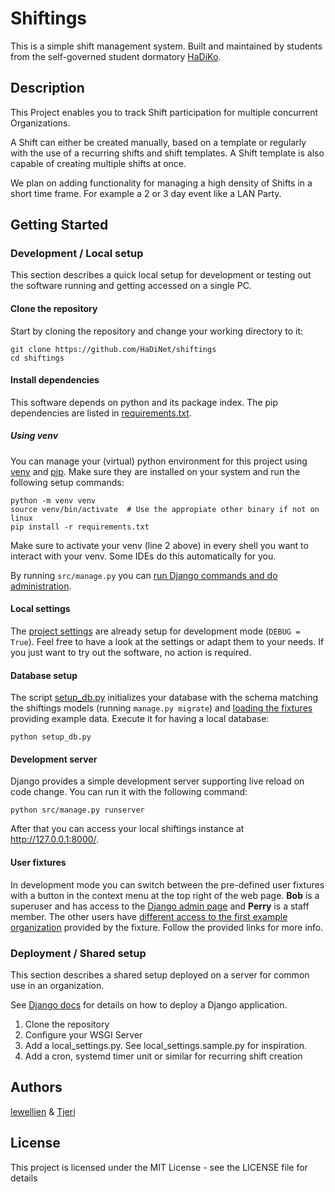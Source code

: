 # Shiftings

This is a simple shift management system. Built and maintained by students from the self-governed student dormatory [HaDiKo](https://www.hadiko.de/).

## Description

This Project enables you to track Shift participation for multiple concurrent Organizations.

A Shift can either be created manually, based on a template or regularly with the use of a recurring shifts and shift templates.
A Shift template is also capable of creating multiple shifts at once.

We plan on adding functionality for managing a high density of Shifts in a short time frame. For example a 2 or 3 day event like a LAN Party.

## Getting Started

### Development / Local setup

This section describes a quick local setup for development or testing out the software running and getting accessed on a single PC.

#### Clone the repository

Start by cloning the repository and change your working directory to it:

```shell
git clone https://github.com/HaDiNet/shiftings
cd shiftings
```

#### Install dependencies

This software depends on python and its package index. The pip dependencies are listed in [requirements.txt](requirements.txt).

##### Using venv

You can manage your (virtual) python environment for this project using [venv](https://repology.org/project/python%3Avirtualenv/packages) and [pip](https://repology.org/project/python%3Apip/packages).
Make sure they are installed on your system and run the following setup commands:

```shell
python -m venv venv
source venv/bin/activate  # Use the appropiate other binary if not on linux
pip install -r requirements.txt
```

Make sure to activate your venv (line 2 above) in every shell you want to interact with your venv. Some IDEs do this automatically for you.

By running `src/manage.py` you can [run Django commands and do administration](https://docs.djangoproject.com/en/5.1/ref/django-admin/).

#### Local settings

The [project settings](src/shiftings/settings.py) are already setup for development mode (`DEBUG = True`). Feel free to have a look at the settings or adapt them to your needs. If you just want to try out the software, no action is required.

#### Database setup

The script [setup_db.py](setup_db.py) initializes your database with the schema matching the shiftings models (running `manage.py migrate`) and [loading the fixtures](https://docs.djangoproject.com/en/5.1/howto/initial-data/) providing example data. Execute it for having a local database:

```shell
python setup_db.py
```

#### Development server

Django provides a simple development server supporting live reload on code change. You can run it with the following command:

```shell
python src/manage.py runserver
```

After that you can access your local shiftings instance at <http://127.0.0.1:8000/>.

#### User fixtures

In development mode you can switch between the pre-defined user fixtures with a button in the context menu at the top right of the web page. **Bob** is a superuser and has access to the [Django admin page](http://127.0.0.1:8000/admin/) and **Perry** is a staff member. The other users have [different access to the first example organization](http://127.0.0.1:8000/organizations/1/admin/) provided by the fixture. Follow the provided links for more info.

### Deployment / Shared setup

This section describes a shared setup deployed on a server for common use in an organization.

See [Django docs](https://docs.djangoproject.com/en/4.1/howto/deployment/) for details on how to deploy a Django application.

1. Clone the repository
1. Configure your WSGI Server
1. Add a local_settings.py. See local_settings.sample.py for inspiration.
1. Add a cron, systemd timer unit or similar for recurring shift creation

## Authors

[lewellien](https://github.com/lewellien) & [Tjeri](https://github.com/tjeri)

## License

This project is licensed under the MIT License - see the LICENSE file for details
